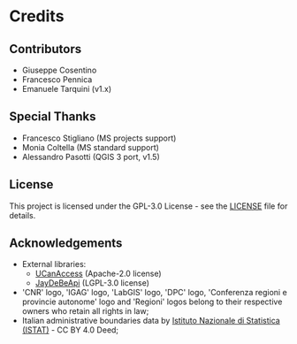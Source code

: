 # Credits

## Contributors

- Giuseppe Cosentino
- Francesco Pennica
- Emanuele Tarquini (v1.x)

## Special Thanks

- Francesco Stigliano (MS projects support)
- Monia Coltella (MS standard support)
- Alessandro Pasotti (QGIS 3 port, v1.5)

## License

This project is licensed under the GPL-3.0 License - see the [LICENSE](LICENSE) file for details.

## Acknowledgements

- External libraries:
  - [UCanAccess](https://github.com/spannm/ucanaccess) (Apache-2.0 license)
  - [JayDeBeApi](https://github.com/baztian/jaydebeapi) (LGPL-3.0 license)
- 'CNR' logo, 'IGAG' logo, 'LabGIS' logo, 'DPC' logo, 'Conferenza regioni e provincie autonome' logo and 'Regioni' logos belong to their respective owners who retain all rights in law;
- Italian administrative boundaries data by [Istituto Nazionale di Statistica (ISTAT)](https://www.istat.it/notizia/confini-delle-unita-amministrative-a-fini-statistici-al-1-gennaio-2018-2/) - CC BY 4.0 Deed;

